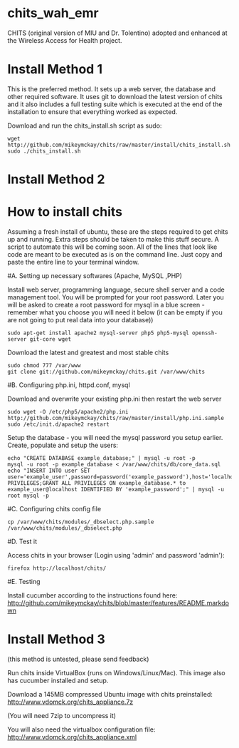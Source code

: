 chits_wah_emr
=============

CHITS (original version of MIU and Dr. Tolentino) adopted and enhanced at the Wireless Access for Health project.

# Install Method 1

This is the preferred method. It sets up a web server, the database and other required software. It uses git to download the latest version of chits and it also includes a full testing suite which is executed at the end of the installation to ensure that everything worked as expected.

Download and run the chits_install.sh script as sudo:

    wget http://github.com/mikeymckay/chits/raw/master/install/chits_install.sh
    sudo ./chits_install.sh

# Install Method 2

# How to install chits

Assuming a fresh install of ubuntu, these are the steps required to get chits up and running. Extra steps should be taken to make this stuff secure. A script to automate this will be coming soon. All of the lines that look like code are meant to be executed as is on the command line. Just copy and paste the entire line to your terminal window.

#A. Setting up necessary softwares (Apache, MySQL ,PHP)

Install web server, programming language, secure shell server and a code management tool. You will be prompted for your root password. Later you will be asked to create a root password for mysql in a blue screen - remember what you choose you will need it below (it can be empty if you are not going to put real data into your database))

    sudo apt-get install apache2 mysql-server php5 php5-mysql openssh-server git-core wget

Download the latest and greatest and most stable chits

    sudo chmod 777 /var/www
    git clone git://github.com/mikeymckay/chits.git /var/www/chits

#B. Configuring php.ini, httpd.conf, mysql

Download and overwrite your existing php.ini then restart the web server

    sudo wget -O /etc/php5/apache2/php.ini http://github.com/mikeymckay/chits/raw/master/install/php.ini.sample
    sudo /etc/init.d/apache2 restart

Setup the database - you will need the mysql password you setup earlier. Create, populate and setup the users:

    echo "CREATE DATABASE example_database;" | mysql -u root -p
    mysql -u root -p example_database < /var/www/chits/db/core_data.sql
    echo "INSERT INTO user SET user='example_user',password=password('example_password'),host='localhost';FLUSH PRIVILEGES;GRANT ALL PRIVILEGES ON example_database.* to example_user@localhost IDENTIFIED BY 'example_password';" | mysql -u root mysql -p

#C. Configuring chits config file

    cp /var/www/chits/modules/_dbselect.php.sample /var/www/chits/modules/_dbselect.php

#D. Test it

Access chits in your browser (Login using 'admin' and password 'admin'):

    firefox http://localhost/chits/

#E. Testing

Install cucumber according to the instructions found here:
http://github.com/mikeymckay/chits/blob/master/features/README.markdown

# Install Method 3

(this method is untested, please send feedback)

Run chits inside VirtualBox (runs on Windows/Linux/Mac). This image also has cucumber installed and setup.

Download a 145MB compressed Ubuntu image with chits preinstalled:
  http://www.vdomck.org/chits_appliance.7z

(You will need 7zip to uncompress it)

You will also need the virtualbox configuration file:
  http://www.vdomck.org/chits_appliance.xml

